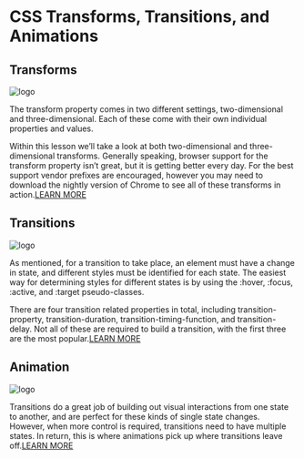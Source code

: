 # CSS Transforms, Transitions, and Animations

## Transforms

![logo](https://th.bing.com/th/id/OIP.F3S1NgPXmvVS3XON8_xa2wHaEK?pid=ImgDet&rs=1)

The transform property comes in two different settings, two-dimensional and three-dimensional. Each of these come with their own individual properties and values.

Within this lesson we’ll take a look at both two-dimensional and three-dimensional transforms. Generally speaking, browser support for the transform property isn’t great, but it is getting better every day. For the best support vendor prefixes are encouraged, however you may need to download the nightly version of Chrome to see all of these transforms in action.[LEARN MORE](https://learn.shayhowe.com/advanced-html-css/css-transforms/)

## Transitions 

![logo](https://i.ytimg.com/vi/KpuB7yFRHmg/maxresdefault.jpg)

As mentioned, for a transition to take place, an element must have a change in state, and different styles must be identified for each state. The easiest way for determining styles for different states is by using the :hover, :focus, :active, and :target pseudo-classes.

There are four transition related properties in total, including transition-property, transition-duration, transition-timing-function, and transition-delay. Not all of these are required to build a transition, with the first three are the most popular.[LEARN MORE](https://learn.shayhowe.com/advanced-html-css/transitions-animations/)

## Animation

![logo](https://i.ytimg.com/vi/JOBlm6kWsMM/maxresdefault.jpg)

Transitions do a great job of building out visual interactions from one state to another, and are perfect for these kinds of single state changes. However, when more control is required, transitions need to have multiple states. In return, this is where animations pick up where transitions leave off.[LEARN MORE](https://learn.shayhowe.com/advanced-html-css/transitions-animations/)